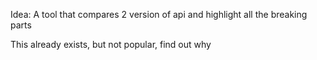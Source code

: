 Idea: A tool that compares 2 version of api and highlight all the breaking parts

This already exists, but not popular, find out why
